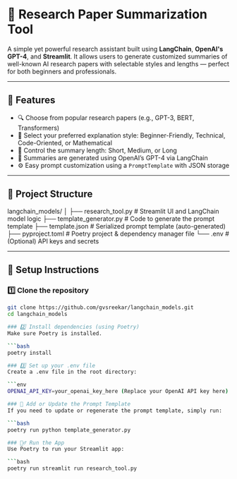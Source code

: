 # 🧠 Research Paper Summarization Tool

A simple yet powerful research assistant built using **LangChain**, **OpenAI's GPT-4**, and **Streamlit**. It allows users to generate customized summaries of well-known AI research papers with selectable styles and lengths — perfect for both beginners and professionals.

---

## 🚀 Features

- 🔍 Choose from popular research papers (e.g., GPT-3, BERT, Transformers)
- 🎨 Select your preferred explanation style: Beginner-Friendly, Technical, Code-Oriented, or Mathematical
- 📏 Control the summary length: Short, Medium, or Long
- 🧠 Summaries are generated using OpenAI’s GPT-4 via LangChain
- ⚙️ Easy prompt customization using a `PromptTemplate` with JSON storage

---

## 📁 Project Structure

langchain_models/
│
├── research_tool.py # Streamlit UI and LangChain model logic
├── template_generator.py # Code to generate the prompt template
├── template.json # Serialized prompt template (auto-generated)
├── pyproject.toml # Poetry project & dependency manager file
└── .env # (Optional) API keys and secrets


---

## 🔧 Setup Instructions

### 1️⃣ Clone the repository

```bash
git clone https://github.com/gvsreekar/langchain_models.git
cd langchain_models

### 2️⃣ Install dependencies (using Poetry)
Make sure Poetry is installed.

```bash
poetry install

### 3️⃣ Set up your .env file
Create a .env file in the root directory:

```env
OPENAI_API_KEY=your_openai_key_here (Replace your OpenAI API key here)

### 🧪 Add or Update the Prompt Template
If you need to update or regenerate the prompt template, simply run:

```bash
poetry run python template_generator.py

### 🏃‍♂️ Run the App
Use Poetry to run your Streamlit app:

```bash
poetry run streamlit run research_tool.py

